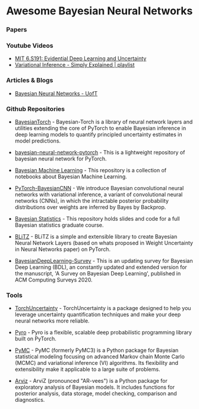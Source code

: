 # Awesome Bayesian Neural Networks

### Papers


### Youtube Videos
- [MIT 6.S191: Evidential Deep Learning and Uncertainty](https://youtu.be/toTcf7tZK8c?si=3nXfetzbiPYyjK43)
- [Variational Inference - Simply Explained | playlist](https://www.youtube.com/playlist?list=PLISXH-iEM4JloWnKysIEPPysGVg4v3PaP)


### Articles & Blogs
- [Bayesian Neural Networks - UofT](https://www.cs.toronto.edu/~duvenaud/distill_bayes_net/public/)


### Github Repositories
- [BayesianTorch](https://github.com/IntelLabs/bayesian-torch) - Bayesian-Torch is a library of neural network layers and utilities extending the core of PyTorch to enable Bayesian inference in deep learning models to quantify principled uncertainty estimates in model predictions.

- [bayesian-neural-network-pytorch](https://github.com/Harry24k/bayesian-neural-network-pytorch) - This is a lightweight repository of bayesian neural network for PyTorch.

- [Bayesian Machine Learning](https://github.com/krasserm/bayesian-machine-learning) - This repository is a collection of notebooks about Bayesian Machine Learning.

- [PyTorch-BayesianCNN](https://github.com/kumar-shridhar/PyTorch-BayesianCNN) - We introduce Bayesian convolutional neural networks with variational inference, a variant of convolutional neural networks (CNNs), in which the intractable posterior probability distributions over weights are inferred by Bayes by Backprop.

- [Bayesian Statistics](https://github.com/storopoli/Bayesian-Statistics) - This repository holds slides and code for a full Bayesian statistics graduate course.

- [BLiTZ](https://github.com/piEsposito/blitz-bayesian-deep-learning) - BLiTZ is a simple and extensible library to create Bayesian Neural Network Layers (based on whats proposed in Weight Uncertainty in Neural Networks paper) on PyTorch. 

- [BayesianDeepLearning-Survey](https://github.com/js05212/BayesianDeepLearning-Survey) - This is an updating survey for Bayesian Deep Learning (BDL), an constantly updated and extended version for the manuscript, 'A Survey on Bayesian Deep Learning', published in ACM Computing Surveys 2020.


### Tools
- [TorchUncertainty](https://torch-uncertainty.github.io/) - TorchUncertainty is a package designed to help you leverage uncertainty quantification techniques and make your deep neural networks more reliable.  

- [Pyro](https://pyro.ai/) - Pyro is a flexible, scalable deep probabilistic programming library built on PyTorch.

- [PyMC](https://www.pymc.io/welcome.html) - PyMC (formerly PyMC3) is a Python package for Bayesian statistical modeling focusing on advanced Markov chain Monte Carlo (MCMC) and variational inference (VI) algorithms. Its flexibility and extensibility make it applicable to a large suite of problems.

- [Arviz](https://github.com/arviz-devs/arviz) - ArviZ (pronounced "AR-vees") is a Python package for exploratory analysis of Bayesian models. It includes functions for posterior analysis, data storage, model checking, comparison and diagnostics.


